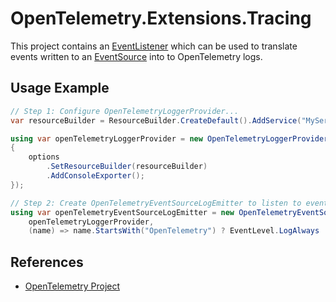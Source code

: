 # OpenTelemetry.Extensions.Tracing

This project contains an
[EventListener](https://docs.microsoft.com/dotnet/api/system.diagnostics.tracing.eventlistener)
which can be used to translate events written to an
[EventSource](https://docs.microsoft.com/dotnet/api/system.diagnostics.tracing.eventsource)
into to OpenTelemetry logs.

## Usage Example

```csharp
// Step 1: Configure OpenTelemetryLoggerProvider...
var resourceBuilder = ResourceBuilder.CreateDefault().AddService("MyService");

using var openTelemetryLoggerProvider = new OpenTelemetryLoggerProvider(options =>
{
    options
        .SetResourceBuilder(resourceBuilder)
        .AddConsoleExporter();
});

// Step 2: Create OpenTelemetryEventSourceLogEmitter to listen to events...
using var openTelemetryEventSourceLogEmitter = new OpenTelemetryEventSourceLogEmitter(
    openTelemetryLoggerProvider,
    (name) => name.StartsWith("OpenTelemetry") ? EventLevel.LogAlways : null);
```

## References

* [OpenTelemetry Project](https://opentelemetry.io/)
